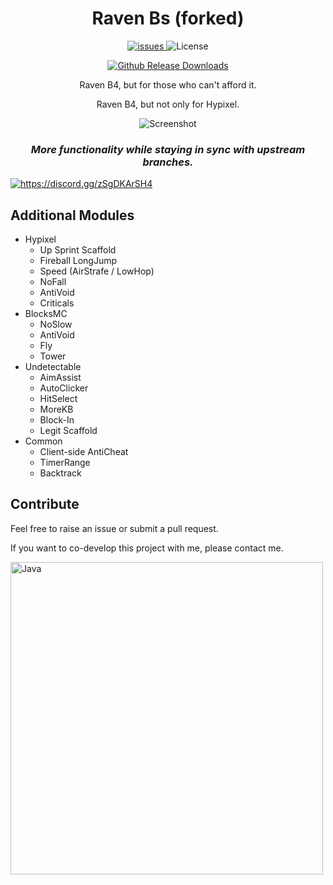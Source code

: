 <div align="center">
  
# Raven Bs (forked)
<p align="center">
    <a href="https://github.com/xia-mc/Raven-bS/issues">
      <img src="https://img.shields.io/github/issues/xia-mc/Raven-bS?style=flat" alt="issues" />
    </a>
    <img src="https://img.shields.io/badge/license-GPLV3-green" alt="License">
</p>

[![Github Release Downloads](https://img.shields.io/github/downloads/xia-mc/Raven-bS/total?label=Github%20Release%20Downloads&style=flat-square)](https://github.com/xia-mc/Raven-bS/releases)
<!--
[![CurseForge Downloads](http://cf.way2muchnoise.eu/997222.svg?badge_style=flat)](https://www.curseforge.com/minecraft/mc-mods/cheatdetector)
[![Modrinth Downloads](https://img.shields.io/modrinth/dt/QNVaUzHT?label=Modrinth%20Downloads&logo=Modrinth%20Downloads&style=flat-square)](https://modrinth.com/mod/cheatdetector)
-->

Raven B4, but for those who can't afford it.

Raven B4, but not only for Hypixel.

![Screenshot](https://github.com/xia-mc/Raven-bS/assets/108219418/68b68ce7-2339-4cf3-8d54-622ef34aa3ba)

### ***More functionality while staying in sync with upstream branches.***
</div>

<a href="https://discord.gg/zSgDKArSH4"><img src="https://invidget.switchblade.xyz/zSgDKArSH4" alt="https://discord.gg/zSgDKArSH4"/></a><br>

## Additional Modules
- Hypixel
    - Up Sprint Scaffold
    - Fireball LongJump
    - Speed (AirStrafe / LowHop)
    - NoFall
    - AntiVoid
    - Criticals
- BlocksMC
    - NoSlow
    - AntiVoid
    - Fly
    - Tower
- Undetectable
    - AimAssist
    - AutoClicker
    - HitSelect
    - MoreKB
    - Block-In
    - Legit Scaffold
- Common
    - Client-side AntiCheat
    - TimerRange
    - Backtrack

## Contribute
Feel free to raise an issue or submit a pull request.

If you want to co-develop this project with me, please contact me.

<img src="https://github.com/SAWARATSUKI/KawaiiLogos/blob/main/IntelliJ IDEA/IntelliJ IDEA.png" alt="Java" width="500" />
